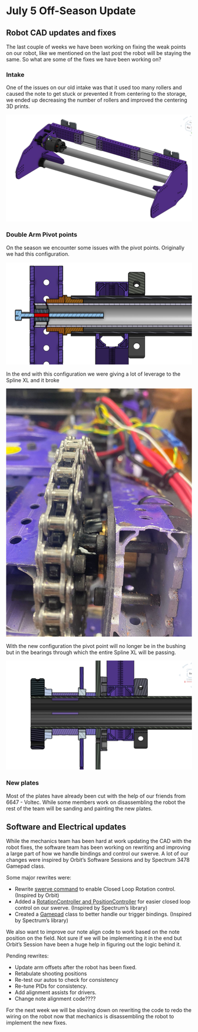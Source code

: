 # July 5 Off-Season Update

## Robot CAD updates and fixes

The last couple of weeks we have been working on fixing the weak points on our robot, like we mentioned on the last post the robot will be staying the same. So what are some of the fixes we have been working on?

### Intake

One of the issues on our old intake was that it used too many rollers and caused the note to get stuck or prevented it from centering to the storage, we ended up decreasing the number of rollers and improved the centering 3D prints.

![Untitled](Untitled.png)

### Double Arm Pivot points

On the season we encounter some issues with the pivot points. Originally we had this configuration.

![Untitled](Untitled%201.png)

In the end with this configuration we were giving a lot of leverage to the Spline XL and it broke

![Untitled](Untitled%202.png)

With the new configuration the pivot point will no longer be in the bushing but in the bearings through which the entire Spline XL will be passing.

![Untitled](Untitled%203.png)

### New plates

Most of the plates have already been cut with the help of our friends from 6647 - Voltec. While some members work on disassembling the robot the rest of the team will be sanding and painting the new plates.

## Software and Electrical updates

While the mechanics team has been hard at work updating the CAD with the robot fixes, the software team has been working on rewriting and improving a large part of how we handle bindings and control our swerve. A lot of our changes were inspired by Orbit’s Software Sessions and by Spectrum 3478 Gamepad class.

Some major rewrites were:

-   Rewrite [swerve command](https://github.com/Overture-7421/overturelib/blob/master/subsystems/Swerve/SwerveChassis/SwerveChassis.cpp) to enable Closed Loop Rotation control. (Inspired by Orbit)
-   Added a [RotationController and PositionController](https://github.com/Overture-7421/overturelib/tree/master/Controllers) for easier closed loop control on our swerve. (Inspired by Spectrum’s library)
-   Created a [Gamepad](https://github.com/Overture-7421/overturelib/tree/master/Gamepad) class to better handle our trigger bindings. (Inspired by Spectrum’s library)

We also want to improve our note align code to work based on the note position on the field. Not sure if we will be implementing it in the end but Orbit’s Session have been a huge help in figuring out the logic behind it.

Pending rewrites:

-   Update arm offsets after the robot has been fixed.
-   Retabulate shooting positions
-   Re-test our autos to check for consistency
-   Re-tune PIDs for consistency.
-   Add alignment assists for drivers.
-   Change note alignment code????

For the next week we will be slowing down on rewriting the code to redo the wiring on the robot now that mechanics is disassembling the robot to implement the new fixes.
